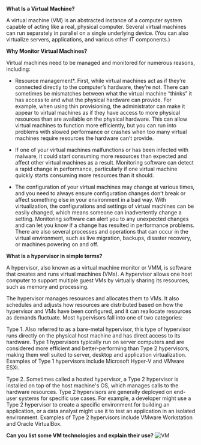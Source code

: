**What Is a Virtual Machine?**

A virtual machine (VM) is an abstracted instance of a computer system capable of acting like a real, physical computer. Several virtual machines can run separately in parallel on a single underlying device. (You can also virtualize servers, applications, and various other IT components.)


**Why Monitor Virtual Machines?**

Virtual machines need to be managed and monitored for numerous reasons, including:

* Resource management*. First, while virtual machines act as if they’re connected directly to the computer’s hardware, they’re not. There can sometimes be mismatches between what the virtual machine “thinks” it has access to and what the physical hardware can provide. For example, when using thin provisioning, the administrator can make it appear to virtual machines as if they have access to more physical resources than are available on the physical hardware. This can allow virtual machines to function more efficiently, but you can run into problems with slowed performance or crashes when too many virtual machines require resources the hardware can’t provide.

* If one of your virtual machines malfunctions or has been infected with malware, it could start consuming more resources than expected and affect other virtual machines as a result. Monitoring software can detect a rapid change in performance, particularly if one virtual machine quickly starts consuming more resources than it should.

* The configuration of your virtual machines may change at various times, and you need to always ensure configuration changes don’t break or affect something else in your environment in a bad way. With virtualization, the configurations and settings of virtual machines can be easily changed, which means someone can inadvertently change a setting. Monitoring software can alert you to any unexpected changes and can let you know if a change has resulted in performance problems. There are also several processes and operations that can occur in the virtual environment, such as live migration, backups, disaster recovery, or machines powering on and off.

**What is a hypervisor in simple terms?**

A hypervisor, also known as a virtual machine monitor or VMM, is software that creates and runs virtual machines (VMs). A hypervisor allows one host computer to support multiple guest VMs by virtually sharing its resources, such as memory and processing.

The hypervisor manages resources and allocates them to VMs. It also schedules and adjusts how resources are distributed based on how the hypervisor and VMs have been configured, and it can reallocate resources as demands fluctuate. Most hypervisors fall into one of two categories:

Type 1. Also referred to as a bare-metal hypervisor, this type of hypervisor runs directly on the physical host machine and has direct access to its hardware. Type 1 hypervisors typically run on server computers and are considered more efficient and better-performing than Type 2 hypervisors, making them well suited to server, desktop and application virtualization. Examples of Type 1 hypervisors include Microsoft Hyper-V and VMware ESXi.

Type 2. Sometimes called a hosted hypervisor, a Type 2 hypervisor is installed on top of the host machine's OS, which manages calls to the hardware resources. Type 2 hypervisors are generally deployed on end-user systems for specific use cases. For example, a developer might use a Type 2 hypervisor to create a specific environment for building an application, or a data analyst might use it to test an application in an isolated environment. Examples of Type 2 hypervisors include VMware Workstation and Oracle VirtualBox.

**Can you list some VM technologies and explain their use?**
![VM](https://user-images.githubusercontent.com/103209557/167372361-1a26e14d-9f9f-4eca-953f-6ffe88f44ce3.jpg)
